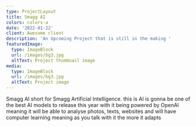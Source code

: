 ```yaml
---
type: ProjectLayout
title: Smagg AI
colors: colors-a
date: '2022-01-22'
client: Awesome client
description: 'An Upcoming Project that is still in the making '
featuredImage:
  type: ImageBlock
  url: /images/bg3.jpg
  altText: Project thumbnail image
media:
  type: ImageBlock
  url: /images/bg3.jpg
  altText: Project image
---
```

Smagg AI short for Smagg Artificial Intelligence. this is AI is gonna be one of the best AI models to release this year with it being powered by OpenAI meaning it will be able to analyse photos, texts, websites and will have computer learning meaning as you talk with it the more it adapts  
